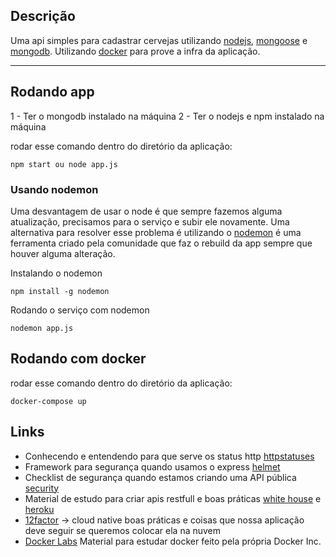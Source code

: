## Descrição

Uma api simples para cadastrar cervejas utilizando [nodejs](https://github.com/nodejs), [mongoose](http://mongoosejs.com/) e [mongodb](https://github.com/mongodb/mongo). Utilizando [docker](https://www.docker.com/) para prove a infra da aplicação.


------------------------------------------------------------

## Rodando app

 1 - Ter o mongodb instalado na máquina
 2 - Ter o nodejs e npm instalado na máquina

rodar esse comando dentro do diretório da aplicação:
```
npm start ou node app.js
```
### Usando nodemon

Uma desvantagem de usar o node é que sempre fazemos alguma atualização, precisamos para o serviço e subir ele novamente. Uma alternativa para resolver esse problema é utilizando o [nodemon](https://github.com/remy/nodemon) é uma ferramenta criado pela comunidade que faz o rebuild da app sempre que houver alguma alteração.

Instalando o nodemon

    npm install -g nodemon

Rodando o serviço com nodemon

    nodemon app.js

## Rodando com docker

rodar esse comando dentro do diretório da aplicação:
```
docker-compose up
```


## Links

* Conhecendo e entendendo para que serve os status http [httpstatuses](httpstatuses.com)
* Framework para segurança quando usamos o express [helmet](https://helmetjs.github.io/)
* Checklist de segurança quando estamos criando uma API pública [security](https://github.com/shieldfy/API-Security-Checklist/blob/master/README.md)
* Material de estudo para criar apis restfull e boas práticas [white house](https://github.com/WhiteHouse/api-standards) e [heroku](https://github.com/interagent/http-api-design)
* [12factor](12factor.net) -> cloud native boas práticas e coisas que nossa aplicação deve seguir se queremos colocar ela na nuvem
* [Docker Labs](https://github.com/docker/labs) Material para estudar docker feito pela própria Docker Inc.

